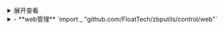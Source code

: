 <details>

<summary>展开查看</summary>

<pre><code>

System.out.println("Hello to see U!")

</code></pre>

</details>
<details>

<summary>- **web管理** `import _ "github.com/FloatTech/zbputils/control/web"`</summary>

<pre><code>

- 开启后可执行文件大约增加 5M ，默认注释不开启。如需开启请自行编辑`main.go`取消注释

    - 需要配合 [webgui](https://github.com/FloatTech/bot-manager) 使用

</code></pre>

</details>
